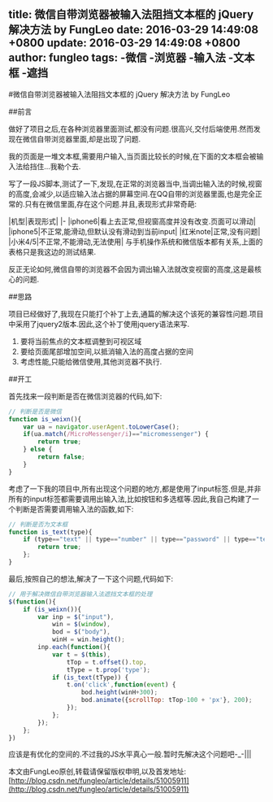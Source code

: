 title: 微信自带浏览器被输入法阻挡文本框的 jQuery 解决方法 by FungLeo
date: 2016-03-29 14:49:08 +0800
update: 2016-03-29 14:49:08 +0800
author: fungleo
tags:
    -微信
    -浏览器
    -输入法
    -文本框
    -遮挡
---

#微信自带浏览器被输入法阻挡文本框的 jQuery 解决方法 by FungLeo

##前言

做好了项目之后,在各种浏览器里面测试,都没有问题.很高兴,交付后端使用.然而发现在微信自带浏览器里面,却是出现了问题.

我的页面是一堆文本框,需要用户输入,当页面比较长的时候,在下面的文本框会被输入法给挡住...我勒个去.

写了一段JS脚本,测试了一下,发现,在正常的浏览器当中,当调出输入法的时候,视窗的高度,会减少,以适应输入法占据的屏幕空间.在QQ自带的浏览器里面,也是完全正常的.只有在微信里面,存在这个问题.并且,表现形式非常奇葩:

|机型|表现形式|
|-
|iphone6|看上去正常,但视窗高度并没有改变.页面可以滑动|
|iphone5|不正常,能滑动,但默认没有滑动到当前input|
|红米note|正常,没有问题|
|小米4/5|不正常,不能滑动,无法使用|
与手机操作系统和微信版本都有关系,上面的表格只是我这边的测试结果.

反正无论如何,微信自带的浏览器不会因为调出输入法就改变视窗的高度,这是最核心的问题.

##思路

项目已经做好了,我现在只能打个补丁上去,通篇的解决这个该死的兼容性问题.项目中采用了jquery2版本.因此,这个补丁使用jquery语法来写.

1. 要将当前焦点的文本框调整到可视区域
2. 要给页面尾部增加空间,以抵消输入法的高度占据的空间
3. 考虑性能,只能给微信使用,其他浏览器不执行.

##开工

首先找来一段判断是否在微信浏览器的代码,如下:

```javascript
// 判断是否是微信
function is_weixn(){  
	var ua = navigator.userAgent.toLowerCase();  
	if(ua.match(/MicroMessenger/i)=="micromessenger") {  
		return true;  
	} else {  
		return false;  
	}  
}
```

考虑了一下我的项目中,所有出现这个问题的地方,都是使用了input标签.但是,并非所有的input标签都需要调用出输入法,比如按钮和多选框等.因此,我自己构建了一个判断是否需要调用输入法的函数,如下:

```javascript
// 判断是否为文本框
function is_text(type){
	if (type=="text" || type=="number" || type=="password" || type=="tel" || type=="url" || type=="email") {
		return true;
	};
}
```
最后,按照自己的想法,解决了一下这个问题,代码如下:
```javascript
// 用于解决微信自带浏览器输入法遮挡文本框的处理
$(function(){
	if (is_weixn()){
		var inp = $("input"),
			win = $(window),
			bod = $("body"),
			winH = win.height();
		inp.each(function(){
			var t = $(this),
				tTop = t.offset().top,
				tType = t.prop('type');
			if (is_text(tType)) {
				t.on('click',function(event) {
					bod.height(winH+300);
					bod.animate({scrollTop: tTop-100 + 'px'}, 200);
				});
			};
		});
	};
})
```
应该是有优化的空间的.不过我的JS水平真心一般.暂时先解决这个问题吧-_-|||

本文由FungLeo原创,转载请保留版权申明,以及首发地址: [http://blog.csdn.net/fungleo/article/details/51005911](http://blog.csdn.net/fungleo/article/details/51005911)